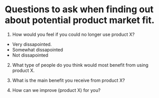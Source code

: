 
# Questions to ask when finding out about potential product market fit.

1. How would you feel if you could no longer use product X?
 - Very dissapointed.
 - Somewhat dissapointed
 - Not dissapointed

2. What type of people do you think would most benefit from using product X. 

3. What is the main benefit you receive from product X?

4. How can we improve (product X) for you?
